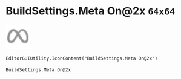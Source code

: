 # BuildSettings.Meta On@2x `64x64`
<img src="/img/BuildSettings.Meta%20On.png" width=64 height=64>

``` CSharp
EditorGUIUtility.IconContent("BuildSettings.Meta On@2x")
```
```
BuildSettings.Meta On@2x
```
